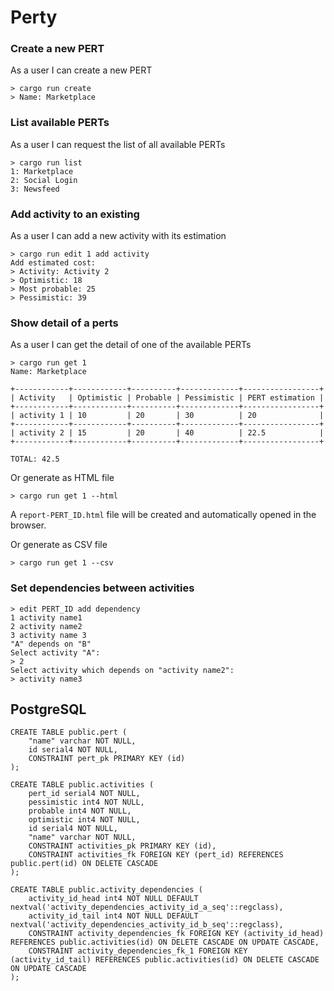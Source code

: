 # Perty

### Create a new PERT

As a user I can create a new PERT

```
> cargo run create
> Name: Marketplace
```

### List available PERTs

As a user I can request the list of all available PERTs

```
> cargo run list
1: Marketplace
2: Social Login
3: Newsfeed
```


### Add activity to an existing 

As a user I can add a new activity with its estimation

```
> cargo run edit 1 add activity
Add estimated cost:
> Activity: Activity 2
> Optimistic: 18
> Most probable: 25
> Pessimistic: 39
```


### Show detail of a perts

As a user I can get the detail of one of the available PERTs

```
> cargo run get 1
Name: Marketplace

+------------+------------+----------+-------------+-----------------+
| Activity   | Optimistic | Probable | Pessimistic | PERT estimation |
+------------+------------+----------+-------------+-----------------+
| activity 1 | 10         | 20       | 30          | 20              |
+------------+------------+----------+-------------+-----------------+
| activity 2 | 15         | 20       | 40          | 22.5            |
+------------+------------+----------+-------------+-----------------+

TOTAL: 42.5
```

Or generate as HTML file

```
> cargo run get 1 --html
```

A `report-PERT_ID.html` file will be created and automatically opened in the browser.

Or generate as CSV file

```
> cargo run get 1 --csv
```

### Set dependencies between activities

```
> edit PERT_ID add dependency
1 activity name1
2 activity name2
3 activity name 3
"A" depends on "B"
Select activity "A":   
> 2
Select activity which depends on "activity name2": 
> activity name3
```

## PostgreSQL

```
CREATE TABLE public.pert (
	"name" varchar NOT NULL,
	id serial4 NOT NULL,
	CONSTRAINT pert_pk PRIMARY KEY (id)
);

CREATE TABLE public.activities (
	pert_id serial4 NOT NULL,
	pessimistic int4 NOT NULL,
	probable int4 NOT NULL,
	optimistic int4 NOT NULL,
	id serial4 NOT NULL,
	"name" varchar NOT NULL,
	CONSTRAINT activities_pk PRIMARY KEY (id),
	CONSTRAINT activities_fk FOREIGN KEY (pert_id) REFERENCES public.pert(id) ON DELETE CASCADE
);

CREATE TABLE public.activity_dependencies (
	activity_id_head int4 NOT NULL DEFAULT nextval('activity_dependencies_activity_id_a_seq'::regclass),
	activity_id_tail int4 NOT NULL DEFAULT nextval('activity_dependencies_activity_id_b_seq'::regclass),
	CONSTRAINT activity_dependencies_fk FOREIGN KEY (activity_id_head) REFERENCES public.activities(id) ON DELETE CASCADE ON UPDATE CASCADE,
	CONSTRAINT activity_dependencies_fk_1 FOREIGN KEY (activity_id_tail) REFERENCES public.activities(id) ON DELETE CASCADE ON UPDATE CASCADE
);


```

